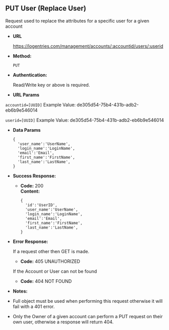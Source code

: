 **PUT User (Replace User)**
----
  Request used to replace the attributes for a specific user for a given account

* **URL**

  https://logentries.com/management/accounts/:accountid/users/:userid

* **Method:**
  

  `PUT`

* **Authentication:**

  Read/Write key or above is required.
  
*  **URL Params**
  
  `accountid=[UUID]`
  Example Value: de305d54-75b4-431b-adb2-eb6b9e546014

  `userid=[UUID]`
  Example Value: de305d54-75b4-431b-adb2-eb6b9e546014

* **Data Params**

    ```
    {
      'user_name':'UserName',
      'login_name':'LoginName',
      'email':'Email',
      'first_name':'FirstName',
      'last_name':'LastName',
    }
    ```

* **Success Response:**
  

  * **Code:** 200 <br />
    **Content:** 
    
    ```
    {
      'id':'UserID',
      'user_name':'UserName',
      'login_name':'LoginName',
      'email':'Email',
      'first_name':'FirstName',
      'last_name':'LastName',
    }
    ```
 
* **Error Response:**

  If a request other then GET is made.
  * **Code:** 405 UNAUTHORIZED <br />

  If the Account or User can not be found
  * **Code:** 404 NOT FOUND <br />


* **Notes:**
* Full object must be used when performing this request otherwise it will fail with a 401 error.

* Only the Owner of a given account can perform a PUT request on their own user, otherwise a response will return 404.
